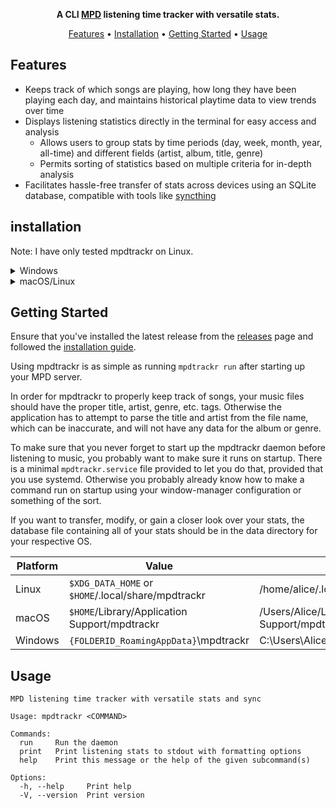 <div align="center">

**A CLI [MPD](https://www.musicpd.org/) listening time tracker with versatile stats.**

[Features](#features) •
[Installation](#installation) •
[Getting Started](#getting-started) •
[Usage](#usage)

</div>

## Features

- Keeps track of which songs are playing, how long they have been playing each day, and maintains historical playtime data to view trends over time
- Displays listening statistics directly in the terminal for easy access and analysis
  - Allows users to group stats by time periods (day, week, month, year, all-time) and different fields (artist, album, title, genre)
  - Permits sorting of statistics based on multiple criteria for in-depth analysis
- Facilitates hassle-free transfer of stats across devices using an SQLite database, compatible with tools like [syncthing](https://syncthing.net/)

## installation

Note: I have only tested mpdtrackr on Linux.

<details>
   <summary>Windows</summary>

> Download the latest release of mpdtrackr from the releases page.

</details>

<details>
   <summary>macOS/Linux</summary>

> You can use the [install.sh](https://github.com/Cyanistic/mpdtrackr/blob/master/install.sh) script to install and download the [latest release](https://github.com/Cyanistic/mpdtrackr/releases/latest) of mpdtrackr and enable the systemd service.
>
> The following command downloads and executes the script:
>
> ```
> curl --proto '=https' -sSf 'https://raw.githubusercontent.com/Cyanistic/mpdtrackr/master/install.sh' | sh
> ```
>
> If you are unhappy with mpdtrackr you can also uninstall it using a similar command
>
> ```
> curl --proto '=https' -sSf 'https://raw.githubusercontent.com/Cyanistic/mpdtrackr/master/install.sh' | sh -s uninstall
> ```
>
> If you prefer to avoid using scripts you can do the following
>
> 1. Download the latest release for your specific OS from the releases page
> 2. Make the file executable using `chmod +x`
> 3. Move the file into `/usr/bin`

</details>

## Getting Started

Ensure that you've installed the latest release from the [releases](https://github.com/Cyanistic/mpdtrackr/releases/latest) page and followed the [installation guide](#installation).

Using mpdtrackr is as simple as running `mpdtrackr run` after starting up your MPD server.

In order for mpdtrackr to properly keep track of songs, your music files should have the proper title, artist, genre, etc. tags. Otherwise the application has to attempt to parse the title and artist from the file name, which can be inaccurate, and will not have any data for the album or genre.

To make sure that you never forget to start up the mpdtrackr daemon before listening to music, you probably want to make sure it runs on startup. There is a minimal `mpdtrackr.service` file provided to let you do that, provided that you use systemd. Otherwise you probably already know how to make a command run on startup using your window-manager configuration or something of the sort.

If you want to transfer, modify, or gain a closer look over your stats, the database file containing all of your stats should be in the data directory for your respective OS.

| Platform | Value                                              | Example                                            |
| -------- | -------------------------------------------------- | -------------------------------------------------- |
| Linux    | `$XDG_DATA_HOME` or `$HOME`/.local/share/mpdtrackr | /home/alice/.local/share/mpdtrackr                 |
| macOS    | `$HOME`/Library/Application Support/mpdtrackr      | /Users/Alice/Library/Application Support/mpdtrackr |
| Windows  | `{FOLDERID_RoamingAppData}`\mpdtrackr              | C:\Users\Alice\AppData\Roaming\mpdtrackr           |

## Usage

```
MPD listening time tracker with versatile stats and sync

Usage: mpdtrackr <COMMAND>

Commands:
  run     Run the daemon
  print   Print listening stats to stdout with formatting options
  help    Print this message or the help of the given subcommand(s)

Options:
  -h, --help     Print help
  -V, --version  Print version
```
